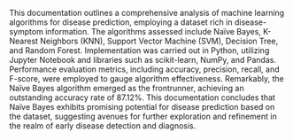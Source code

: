 This documentation outlines a comprehensive analysis of machine learning algorithms for disease prediction, employing a dataset rich in disease-symptom information. The algorithms assessed include Naïve Bayes, K-Nearest Neighbors (KNN), Support Vector Machine (SVM), Decision Tree, and Random Forest. Implementation was carried out in Python, utilizing Jupyter Notebook and libraries such as scikit-learn, NumPy, and Pandas. Performance evaluation metrics, including accuracy, precision, recall, and F-score, were employed to gauge algorithm effectiveness. Remarkably, the Naïve Bayes algorithm emerged as the frontrunner, achieving an outstanding accuracy rate of 87.12%. This documentation concludes that Naïve Bayes exhibits promising potential for disease prediction based on the dataset, suggesting avenues for further exploration and refinement in the realm of early disease detection and diagnosis.
